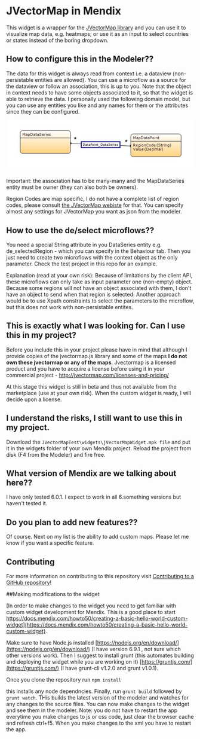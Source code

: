 # JVectorMap in Mendix

This widget is a wrapper for the [JVectorMap library](http://jvectormap.com/) and you can use it to visualize map data, e.g. heatmaps; or use it as an input to select countries or states instead of the boring dropdown.

## How to configure this in the Modeler??

The data for this widget is always read from context i.e. a dataview (non-persistable entities are allowed). You can use a microflow as a source for the dataview or follow an association, this is up to you. 
Note that the object in context needs to have some objects associated to it, so that the widget is able to retrieve the data. I personally used the following domain model, but you can use any entities you like and any names for them or the attributes since they can be configured.

![alt tag](https://raw.githubusercontent.com/gajduk/mxWidget_JVectorMap/master/domainmodel.JPG)

Important: the association has to be many-many and the MapDataSeries entity must be owner (they can also both be owners).

Region Codes are map specific, I do not have a complete list of region codes, please consult [the JVectorMap webiste](http://jvectormap.com/maps/) for that.
You can specify almost any settings for JVectorMap you want as json from the modeler.

## How to use the de/select microflows??

You need a special String attribute in you DataSeries entity e.g. de_selectedRegion - which you can specify in the Behaviour tab.
Then you just need to create two microflows with the context object as the only parameter. Check the test project in this repo for an example.

Explanation (read at your own risk): Because of limitations by the client API, these microflows can only take as input parameter one (non-empty) object. Because some regions will not have an object associated with them, I don't have an object to send when that region is selected. Another approach would be to use Xpath constraints to select the parameters to the microflow, but this does not work with non-persistable entites.

## This is exactly what I was looking for. Can I use this in my project?

Before you include this in your project please have in mind that although I provide copies of the jvectormap.js library and some of the maps **I do not own these jvectormap or any of the maps**. Jvectormap is a licensed product and you have to acquire a license before using it in your commercial project - http://jvectormap.com/licenses-and-pricing/

At this stage this widget is still in beta and thus not available from the marketplace (use at your own risk). When the custom widget is ready, I will decide upon a license.

## I understand the risks, I still want to use this in my project.

Download the ``JVectorMapTest\widgets\jVectorMapWidget.mpk file`` and put it in the widgets folder of your own Mendix project. Reload the project from disk (F4 from the Modeler) and fire free.

## What version of Mendix are we talking about here??

I have only tested 6.0.1. I expect to work in all 6.something versions but haven't tested it.

## Do you plan to add new features??

Of course. Next on my list is the ability to add custom maps. 
Please let me know if you want a specific feature.

## Contributing

For more information on contributing to this repository visit [Contributing to a GitHub repository](https://world.mendix.com/display/howto50/Contributing+to+a+GitHub+repository)!

##Making modifications to the widget

[In order to make changes to the widget you need to get familiar with custom widget development for Mendix. This is a good place to start https://docs.mendix.com/howto50/creating-a-basic-hello-world-custom-widget](https://docs.mendix.com/howto50/creating-a-basic-hello-world-custom-widget). 

Make sure to have Node.js installed [https://nodejs.org/en/download/](https://nodejs.org/en/download/) (I have version 6.9.1 , not sure which other versions work).
Then I suggest to install grunt (this automates building and deploying the widget while you are working on it) [https://gruntjs.com/](https://gruntjs.com/) (I have grunt-cli v1.2.0 and grunt v1.0.1).

Once you clone the repository run 
``
npm install
``

this installs any node dependncies. Finally, run ``grunt build`` followed by ``grunt watch``. THis builds the latest version of the modeler and watches for any changes to the source files. You can now make changes to the widget and see them in the modeler. Note: you do not have to restart the app everytime you make changes to js or css code, just clear the browser cache and refresh ctrl+f5. When you make changes to the xml you have to restart the app.
